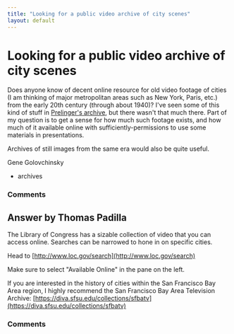 ```yaml
---
title: "Looking for a public video archive of city scenes"
layout: default
---
```

Looking for a public video archive of city scenes
=====================
Does anyone know of decent online resource for old video footage of
cities (I am thinking of major metropolitan areas such as New York,
Paris, etc.) from the early 20th century (through about 1940)? I've seen
some of this kind of stuff in [Prelinger's
archive](http://archive.org/details/prelinger), but there wasn't that
much there. Part of my question is to get a sense for how much such
footage exists, and how much of it available online with
sufficiently-permissions to use some materials in presentations.

Archives of still images from the same era would also be quite useful.

Gene Golovchinsky

<ul class="tags"><li class="tag">archives</li></ul>

### Comments ###


Answer by Thomas Padilla
----------------
The Library of Congress has a sizable collection of video that you can
access online. Searches can be narrowed to hone in on specific cities.

Head to [http://www.loc.gov/search](http://www.loc.gov/search)

Make sure to select "Available Online" in the pane on the left.

If you are interested in the history of cities within the San Francisco
Bay Area region, I highly recommend the San Francisco Bay Area
Television Archive:
[https://diva.sfsu.edu/collections/sfbatv](https://diva.sfsu.edu/collections/sfbatv)

### Comments ###

